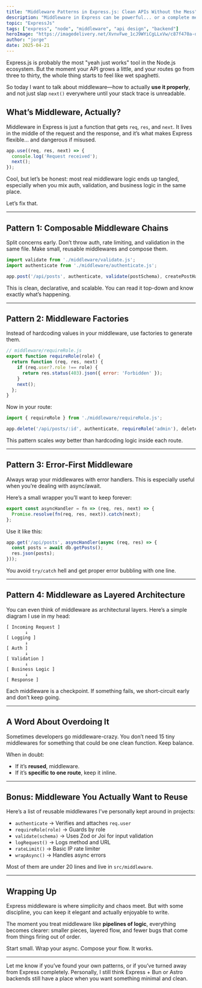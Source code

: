 ```yaml
---
title: "Middleware Patterns in Express.js: Clean APIs Without the Mess"
description: "Middleware in Express can be powerful... or a complete mess. In this post, I break down practical patterns I've used to keep things clean, modular, and testable."
topic: "ExpressJs"
tags: ["express", "node", "middleware", "api design", "backend"]
heroImage: "https://imagedelivery.net/XvnvFwe_1cJ9WYiCgLLxVw/c87f470a-deea-4677-1ed7-98976ac90500/public"
author: "jorge"
date: 2025-04-21
---
```


Express.js is probably the most "yeah just works" tool in the Node.js ecosystem. But the moment your API grows a little, and your routes go from three to thirty, the whole thing starts to feel like wet spaghetti.

So today I want to talk about middleware—how to actually **use it properly**, and not just slap `next()` everywhere until your stack trace is unreadable.

## What’s Middleware, Actually?

Middleware in Express is just a function that gets `req`, `res`, and `next`. It lives in the middle of the request and the response, and it’s what makes Express flexible... and dangerous if misused.

```js
app.use((req, res, next) => {
  console.log('Request received');
  next();
});
```

Cool, but let’s be honest: most real middleware logic ends up tangled, especially when you mix auth, validation, and business logic in the same place.

Let’s fix that.

---

## Pattern 1: Composable Middleware Chains

Split concerns early. Don’t throw auth, rate limiting, and validation in the same file. Make small, reusable middlewares and compose them.

```js
import validate from './middleware/validate.js';
import authenticate from './middleware/authenticate.js';

app.post('/api/posts', authenticate, validate(postSchema), createPostHandler);
```

This is clean, declarative, and scalable. You can read it top-down and know exactly what’s happening.

---

## Pattern 2: Middleware Factories

Instead of hardcoding values in your middleware, use factories to generate them.

```js
// middleware/requireRole.js
export function requireRole(role) {
  return function (req, res, next) {
    if (req.user?.role !== role) {
      return res.status(403).json({ error: 'Forbidden' });
    }
    next();
  };
}
```

Now in your route:

```js
import { requireRole } from './middleware/requireRole.js';

app.delete('/api/posts/:id', authenticate, requireRole('admin'), deletePostHandler);
```

This pattern scales *way* better than hardcoding logic inside each route.

---

## Pattern 3: Error-First Middleware

Always wrap your middlewares with error handlers. This is especially useful when you’re dealing with async/await.

Here’s a small wrapper you’ll want to keep forever:

```js
export const asyncHandler = fn => (req, res, next) => {
  Promise.resolve(fn(req, res, next)).catch(next);
};
```

Use it like this:

```js
app.get('/api/posts', asyncHandler(async (req, res) => {
  const posts = await db.getPosts();
  res.json(posts);
}));
```

You avoid `try/catch` hell and get proper error bubbling with one line.

---

## Pattern 4: Middleware as Layered Architecture

You can even think of middleware as architectural layers. Here’s a simple diagram I use in my head:

```
[ Incoming Request ]
       ↓
[ Logging ]
       ↓
[ Auth ]
       ↓
[ Validation ]
       ↓
[ Business Logic ]
       ↓
[ Response ]
```

Each middleware is a checkpoint. If something fails, we short-circuit early and don’t keep going.

---

## A Word About Overdoing It

Sometimes developers go middleware-crazy. You don’t need 15 tiny middlewares for something that could be one clean function. Keep balance.

When in doubt:
- If it’s **reused**, middleware.
- If it’s **specific to one route**, keep it inline.

---

## Bonus: Middleware You Actually Want to Reuse

Here’s a list of reusable middlewares I’ve personally kept around in projects:

- `authenticate` → Verifies and attaches `req.user`
- `requireRole(role)` → Guards by role
- `validate(schema)` → Uses Zod or Joi for input validation
- `logRequest()` → Logs method and URL
- `rateLimit()` → Basic IP rate limiter
- `wrapAsync()` → Handles async errors

Most of them are under 20 lines and live in `src/middleware`.

---

## Wrapping Up

Express middleware is where simplicity and chaos meet. But with some discipline, you can keep it elegant and actually enjoyable to write.

The moment you treat middleware like **pipelines of logic**, everything becomes clearer: smaller pieces, layered flow, and fewer bugs that come from things firing out of order.

Start small. Wrap your async. Compose your flow. It works.

---

Let me know if you’ve found your own patterns, or if you’ve turned away from Express completely. Personally, I still think Express + Bun or Astro backends still have a place when you want something minimal and clean.
